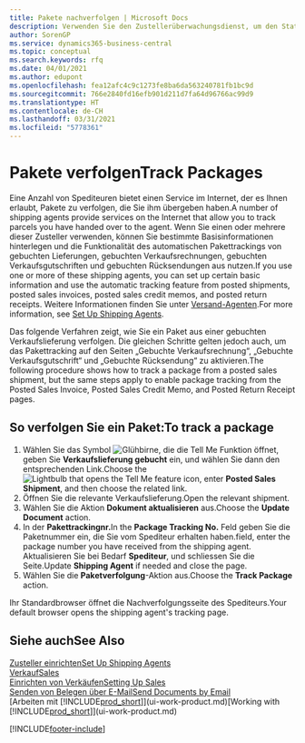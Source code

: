 ```yaml
---
title: Pakete nachverfolgen | Microsoft Docs
description: Verwenden Sie den Zustellerüberwachungsdienst, um den Status einer Lieferung anzuzeigen.
author: SorenGP
ms.service: dynamics365-business-central
ms.topic: conceptual
ms.search.keywords: rfq
ms.date: 04/01/2021
ms.author: edupont
ms.openlocfilehash: fea12afc4c9c1273fe8ba6da563240781fb1bc9d
ms.sourcegitcommit: 766e2840fd16efb901d211d7fa64d96766ac99d9
ms.translationtype: HT
ms.contentlocale: de-CH
ms.lasthandoff: 03/31/2021
ms.locfileid: "5778361"
---
```

# <a name="track-packages"></a><span data-ttu-id="7534b-103">Pakete verfolgen</span><span class="sxs-lookup"><span data-stu-id="7534b-103">Track Packages</span></span>

<span data-ttu-id="7534b-104">Eine Anzahl von Spediteuren bietet einen Service im Internet, der es Ihnen erlaubt, Pakete zu verfolgen, die Sie ihm übergeben haben.</span><span class="sxs-lookup"><span data-stu-id="7534b-104">A number of shipping agents provide services on the Internet that allow you to track parcels you have handed over to the agent.</span></span> <span data-ttu-id="7534b-105">Wenn Sie einen oder mehrere dieser Zusteller verwenden, können Sie bestimmte Basisinformationen hinterlegen und die Funktionalität des automatischen Pakettrackings von gebuchten Lieferungen, gebuchten Verkaufsrechnungen, gebuchten Verkaufsgutschriften und gebuchten Rücksendungen aus nutzen.</span><span class="sxs-lookup"><span data-stu-id="7534b-105">If you use one or more of these shipping agents, you can set up certain basic information and use the automatic tracking feature from posted shipments, posted sales invoices, posted sales credit memos, and posted return receipts.</span></span> <span data-ttu-id="7534b-106">Weitere Informationen finden Sie unter [Versand-Agenten](sales-how-to-set-up-shipping-agents.md).</span><span class="sxs-lookup"><span data-stu-id="7534b-106">For more information, see [Set Up Shipping Agents](sales-how-to-set-up-shipping-agents.md).</span></span>  

<span data-ttu-id="7534b-107">Das folgende Verfahren zeigt, wie Sie ein Paket aus einer gebuchten Verkaufslieferung verfolgen. Die gleichen Schritte gelten jedoch auch, um das Pakettracking auf den Seiten „Gebuchte Verkaufsrechnung“, „Gebuchte Verkaufsgutschrift“ und „Gebuchte Rücksendung“ zu aktivieren.</span><span class="sxs-lookup"><span data-stu-id="7534b-107">The following procedure shows how to track a package from a posted sales shipment, but the same steps apply to enable package tracking from the Posted Sales Invoice, Posted Sales Credit Memo, and Posted Return Receipt pages.</span></span>  

## <a name="to-track-a-package"></a><span data-ttu-id="7534b-108">So verfolgen Sie ein Paket:</span><span class="sxs-lookup"><span data-stu-id="7534b-108">To track a package</span></span>

1. <span data-ttu-id="7534b-109">Wählen Sie das Symbol ![Glühbirne, die die Tell Me Funktion öffnet](media/ui-search/search_small.png "Tell Me-Funktion"), geben Sie **Verkaufslieferung gebucht** ein, und wählen Sie dann den entsprechenden Link.</span><span class="sxs-lookup"><span data-stu-id="7534b-109">Choose the ![Lightbulb that opens the Tell Me feature](media/ui-search/search_small.png "Tell me what you want to do") icon, enter **Posted Sales Shipment**, and then choose the related link.</span></span>
2. <span data-ttu-id="7534b-110">Öffnen Sie die relevante Verkaufslieferung.</span><span class="sxs-lookup"><span data-stu-id="7534b-110">Open the relevant shipment.</span></span>
3. <span data-ttu-id="7534b-111">Wählen Sie die Aktion **Dokument aktualisieren** aus.</span><span class="sxs-lookup"><span data-stu-id="7534b-111">Choose the **Update Document** action.</span></span>
4. <span data-ttu-id="7534b-112">In der **Pakettrackingnr.**</span><span class="sxs-lookup"><span data-stu-id="7534b-112">In the **Package Tracking No.**</span></span> <span data-ttu-id="7534b-113">Feld geben Sie die Paketnummer ein, die Sie vom Spediteur erhalten haben.</span><span class="sxs-lookup"><span data-stu-id="7534b-113">field, enter the package number you have received from the shipping agent.</span></span> <span data-ttu-id="7534b-114">Aktualisieren Sie bei Bedarf **Spediteur**, und schliessen Sie die Seite.</span><span class="sxs-lookup"><span data-stu-id="7534b-114">Update **Shipping Agent** if needed and close the page.</span></span>
5. <span data-ttu-id="7534b-115">Wählen Sie die **Paketverfolgung**-Aktion aus.</span><span class="sxs-lookup"><span data-stu-id="7534b-115">Choose the **Track Package** action.</span></span>

<span data-ttu-id="7534b-116">Ihr Standardbrowser öffnet die Nachverfolgungsseite des Spediteurs.</span><span class="sxs-lookup"><span data-stu-id="7534b-116">Your default browser opens the shipping agent's tracking page.</span></span>

## <a name="see-also"></a><span data-ttu-id="7534b-117">Siehe auch</span><span class="sxs-lookup"><span data-stu-id="7534b-117">See Also</span></span>

[<span data-ttu-id="7534b-118">Zusteller einrichten</span><span class="sxs-lookup"><span data-stu-id="7534b-118">Set Up Shipping Agents</span></span>](sales-how-to-set-up-shipping-agents.md)  
[<span data-ttu-id="7534b-119">Verkauf</span><span class="sxs-lookup"><span data-stu-id="7534b-119">Sales</span></span>](sales-manage-sales.md)  
[<span data-ttu-id="7534b-120">Einrichten von Verkäufen</span><span class="sxs-lookup"><span data-stu-id="7534b-120">Setting Up Sales</span></span>](sales-setup-sales.md)  
[<span data-ttu-id="7534b-121">Senden von Belegen über E-Mail</span><span class="sxs-lookup"><span data-stu-id="7534b-121">Send Documents by Email</span></span>](ui-how-send-documents-email.md)  
<span data-ttu-id="7534b-122">[Arbeiten mit [!INCLUDE[prod_short](includes/prod_short.md)]](ui-work-product.md)</span><span class="sxs-lookup"><span data-stu-id="7534b-122">[Working with [!INCLUDE[prod_short](includes/prod_short.md)]](ui-work-product.md)</span></span>


[!INCLUDE[footer-include](includes/footer-banner.md)]